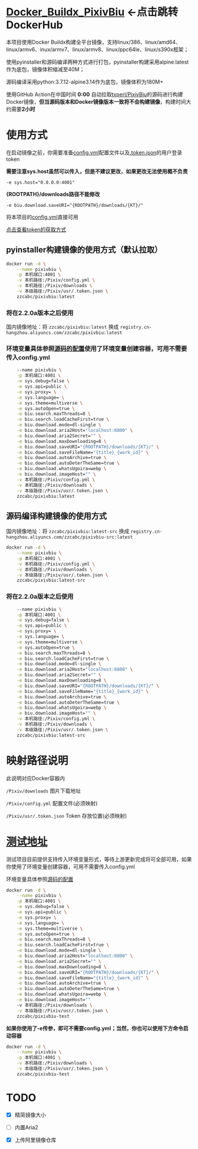 # [Docker_Buildx_PixivBiu](https://hub.docker.com/r/zzcabc/pixivbiu) <-点击跳转DockerHub

本项目使用Docker Buildx构建全平台镜像，支持linux/386、linux/amd64、linux/armv6、inux/armv7、linux/armv8、linux/ppc64le、linux/s390x框架；

使用pyinstaller和源码编译两种方式进行打包，pyinstaller构建采用alpine:latest作为底包，镜像体积缩减至40M；

源码编译采用python:3.7.12-alpine3.14作为底包，镜像体积为180M+

使用GitHub Action在中国时间 **0:00** 自动拉取[txperl/PixivBiu](https://github.com/txperl/PixivBiu)的源码进行构建Docker镜像，**但当源码版本和Docker镜像版本一致将不会构建镜像**，构建时间大约需要**2小时**

# 使用方式

在启动镜像之前，你需要准备[config.yml](https://github.com/zzcabc/Docker_Buildx_PixivBiu/blob/master/config.yml)配置文件以及[.token.json](https://github.com/zzcabc/Docker_Buildx_PixivBiu/blob/master/.token.json)的用户登录token

**需要注意sys.host虽然可以传入，但是不建议更改，如果更改无法使用概不负责**

   `-e sys.host="0.0.0.0:4001"`

**{ROOTPATH}/downloads路径不能修改**

   `-e biu.download.saveURI="{ROOTPATH}/downloads/{KT}/"`

将本项目的[config.yml](https://github.com/zzcabc/Docker_Buildx_PixivBiu/blob/master/config.yml)直接可用

[点击查看token的获取方式](https://github.com/zzcabc/Docker_Buildx_PixivBiu/blob/master/getToken.md)

## pyinstaller构建镜像的使用方式（默认拉取）

```sh
docker run -d \
    --name pixivbiu \
    -p 本机端口:4001 \
    -v 本机路径:/Pixiv/config.yml \
    -v 本机路径:/Pixiv/downloads \
    -v 本级路径:/Pixiv/usr/.token.json \
    zzcabc/pixivbiu:latest
```

### 将在2.2.0a版本之后使用 

国内镜像地址：将 `zzcabc/pixivbiu:latest` 换成 `registry.cn-hangzhou.aliyuncs.com/zzcabc/pixivbiu:latest`

### 环境变量具体参照[源码的配置](https://github.com/txperl/PixivBiu/blob/master/app/config/biu_default.yml)使用了环境变量创建容器，可用不需要传入config.yml

```sh
    --name pixivbiu \
    -p 本机端口:4001 \
    -e sys.debug=false \
    -e sys.api=public \
    -e sys.proxy= \
    -e sys.language= \
    -e sys.theme=multiverse \
    -e sys.autoOpen=true \
    -e biu.search.maxThreads=8 \
    -e biu.search.loadCacheFirst=true \
    -e biu.download.mode=dl-single \
    -e biu.download.aria2Host="localhost:6800" \
    -e biu.download.aria2Secret="" \
    -e biu.download.maxDownloading=8 \
    -e biu.download.saveURI="{ROOTPATH}/downloads/{KT}/" \
    -e biu.download.saveFileName="{title}_{work_id}" \
    -e biu.download.autoArchive=true \
    -e biu.download.autoDeterTheSame=true \
    -e biu.download.whatsUgoira=webp \
    -e biu.download.imageHost="" \
    -v 本机路径:/Pixiv/config.yml \
    -v 本机路径:/Pixiv/downloads \
    -v 本级路径:/Pixiv/usr/.token.json \
    zzcabc/pixivbiu:latest
```

## 源码编译构建镜像的使用方式

国内镜像地址：将 `zzcabc/pixivbiu:latest-src` 换成 `registry.cn-hangzhou.aliyuncs.com/zzcabc/pixivbiu-src:latest`

```sh
docker run -d \
    --name pixivbiu \
    -p 本机端口:4001 \
    -v 本机路径:/Pixiv/config.yml \
    -v 本机路径:/Pixiv/downloads \
    -v 本级路径:/Pixiv/usr/.token.json \
    zzcabc/pixivbiu:latest-src
```

### 将在2.2.0a版本之后使用 

```sh
    --name pixivbiu \
    -p 本机端口:4001 \
    -e sys.debug=false \
    -e sys.api=public \
    -e sys.proxy= \
    -e sys.language= \
    -e sys.theme=multiverse \
    -e sys.autoOpen=true \
    -e biu.search.maxThreads=8 \
    -e biu.search.loadCacheFirst=true \
    -e biu.download.mode=dl-single \
    -e biu.download.aria2Host="localhost:6800" \
    -e biu.download.aria2Secret="" \
    -e biu.download.maxDownloading=8 \
    -e biu.download.saveURI="{ROOTPATH}/downloads/{KT}/" \
    -e biu.download.saveFileName="{title}_{work_id}" \
    -e biu.download.autoArchive=true \
    -e biu.download.autoDeterTheSame=true \
    -e biu.download.whatsUgoira=webp \
    -e biu.download.imageHost="" \
    -v 本机路径:/Pixiv/config.yml \
    -v 本机路径:/Pixiv/downloads \
    -v 本级路径:/Pixiv/usr/.token.json \
    zzcabc/pixivbiu:latest-src
```

# 映射路径说明

此说明对应Docker容器内

`/Pixiv/downloads`                  图片下载地址

`/Pixiv/config.yml`                 配置文件(必须映射)

`/Pixiv/usr/.token.json`            Token 存放位置(必须映射)

# [测试地址](https://hub.docker.com/r/zzcabc/pixivbiu-test)

测试项目目前提供支持传入环境变量形式，等待上游更新完成将可全部可用，如果你使用了环境变量创建容器，可用不需要传入config.yml

环境变量具体参照[源码的配置](https://github.com/txperl/PixivBiu/blob/master/app/config/biu_default.yml)

```sh
docker run -d \
    --name pixivbiu \
    -p 本机端口:4001 \
    -e sys.debug=false \
    -e sys.api=public \
    -e sys.proxy= \
    -e sys.language= \
    -e sys.theme=multiverse \
    -e sys.autoOpen=true \
    -e biu.search.maxThreads=8 \
    -e biu.search.loadCacheFirst=true \
    -e biu.download.mode=dl-single \
    -e biu.download.aria2Host="localhost:6800" \
    -e biu.download.aria2Secret="" \
    -e biu.download.maxDownloading=8 \
    -e biu.download.saveURI="{ROOTPATH}/downloads/{KT}/" \
    -e biu.download.saveFileName="{title}_{work_id}" \
    -e biu.download.autoArchive=true \
    -e biu.download.autoDeterTheSame=true \
    -e biu.download.whatsUgoira=webp \
    -e biu.download.imageHost=""
    -v 本机路径:/Pixiv/downloads \
    -v 本级路径:/Pixiv/usr/.token.json \
    zzcabc/pixivbiu-test
```

**如果你使用了-e传参，即可不需要config.yml；当然，你也可以使用下方命令启动容器**

```sh
docker run -d \
    --name pixivbiu \
    -p 本机端口:4001 \
    -v 本机路径:/Pixiv/downloads \
    -v 本级路径:/Pixiv/usr/.token.json \
    zzcabc/pixivbiu-test
```

# TODO

- [x] 精简镜像大小

- [ ] 内置Aria2

- [x] 上传阿里镜像仓库